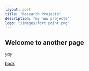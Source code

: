 ```yaml
---
layout: post
title: "Research Projects"
description: "my new projects"
logo: "/images/fort point.png"
---
```

## Welcome to another page

_yay_

[back](./)
